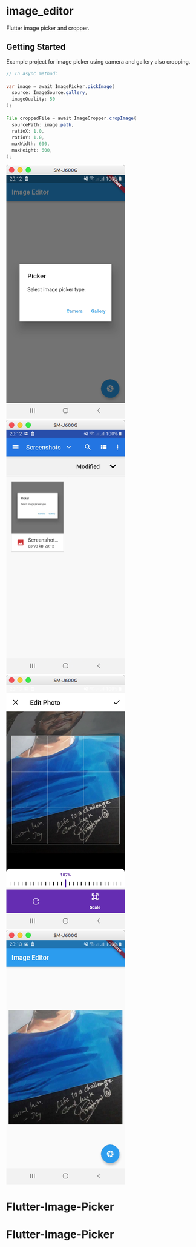 # image_editor

Flutter image picker and cropper.

## Getting Started

Example project for image picker using camera and gallery also cropping.

```java
// In async method: 

var image = await ImagePicker.pickImage(
  source: ImageSource.gallery,
  imageQuality: 50
);

File croppedFile = await ImageCropper.cropImage(
  sourcePath: image.path,
  ratioX: 1.0,
  ratioY: 1.0,
  maxWidth: 600,
  maxHeight: 600,
);
```

![](https://raw.githubusercontent.com/aslamanver/flutter-image-picker-cropper/master/screenshots/1.png)
![](https://raw.githubusercontent.com/aslamanver/flutter-image-picker-cropper/master/screenshots/2.png)
![](https://raw.githubusercontent.com/aslamanver/flutter-image-picker-cropper/master/screenshots/3.png)
![](https://raw.githubusercontent.com/aslamanver/flutter-image-picker-cropper/master/screenshots/4.png)
# Flutter-Image-Picker
# Flutter-Image-Picker
